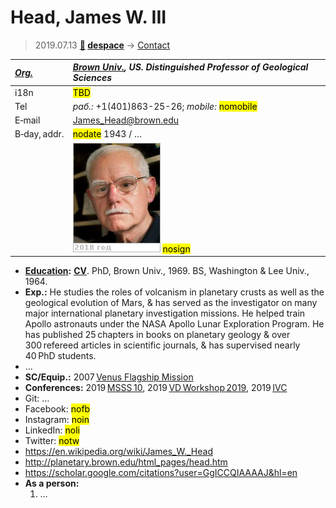 # Head, James W. III
> 2019.07.13 **[🚀](../index/index.md) [despace](index.md)** → [Contact](contact.md)

|*[Org.](contact.md)*|*[Brown Univ.](brown_univ.md), US. Distinguished Professor of Geological Sciences*|
|:--|:--|
|i18n| <mark>TBD</mark> |
|Tel|*раб.:* +1(401)863-25-26; *mobile:* <mark>nomobile</mark> |
|E‑mail| <James_Head@brown.edu> |
|B‑day, addr.| <mark>nodate</mark> 1943 / … |
|| [![](f/contact/h/head_001_photo_thumb.jpg)](f/contact/h/head_001_photo.jpg) <mark>nosign</mark> |

   - **[Education](edu.md):** **[CV](f/contact/h/head_001_cv.pdf)**. PhD, Brown Univ., 1969. BS, Washington & Lee Univ., 1964.
   - **Exp.:** He studies the roles of volcanism in planetary crusts as well as the geological evolution of Mars, & has served as the investigator on many major international planetary investigation missions. He helped train Apollo astronauts under the NASA Apollo Lunar Exploration Program. He has published 25 chapters in books on planetary geology & over 300 refereed articles in scientific journals, & has supervised nearly 40 PhD students.
   - …
   - **SC/Equip.:** 2007 [Venus Flagship Mission](venus_flagship_mission.md)
   - **Conferences:** 2019 [MSSS 10](msss_10.md), 2019 [VD Workshop 2019](vdws2019.md), 2019 [IVC](ivc_2019.md)
   - Git: …
   - Facebook: <mark>nofb</mark>
   - Instagram: <mark>noin</mark>
   - LinkedIn: <mark>noli</mark>
   - Twitter: <mark>notw</mark>
   - <https://en.wikipedia.org/wiki/James_W._Head>
   - <http://planetary.brown.edu/html_pages/head.htm>
   - <https://scholar.google.com/citations?user=GgICCQIAAAAJ&hl=en>
   - **As a person:**
      1. …
